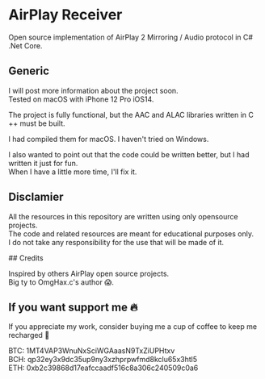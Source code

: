 # AirPlay Receiver
Open source implementation of AirPlay 2 Mirroring / Audio protocol in C# .Net Core.  

## Generic

I will post more information about the project soon.  
Tested on macOS with iPhone 12 Pro iOS14.  
  
The project is fully functional, but the AAC and ALAC libraries written in C ++ must be built.  
  
I had compiled them for macOS. I haven't tried on Windows.  
  
I also wanted to point out that the code could be written better, but I had written it just for fun.  
When I have a little more time, I'll fix it.  

## Disclamier

All the resources in this repository are written using only opensource projects.  
The code and related resources are meant for educational purposes only.  
I do not take any responsibility for the use that will be made of it.    

## Credits

Inspired by others AirPlay open source projects.  
Big ty to OmgHax.c's author 😱. 

## If you want support me 🔥

If you appreciate my work, consider buying me a cup of coffee to keep me recharged 🥲  
  
BTC: 1MT4VAP3WnuNxSciWGAaasN9TxZiUPHtxv  
BCH: qp32ey3x9dc35up9ny3xzhprpwfmd8kclu65x3htl5  
ETH: 0xb2c39868d17eafccaadf516c8a306c240509c0a6  
